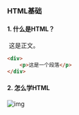 ### HTML基础

#### 1. 什么是HTML？

​	这是正文。

``` html
<div>
    <p>这是一个段落</p>
</div>
```

#### 2. 怎么学HTML

![img](https://i-blog.csdnimg.cn/blog_migrate/03d050acd661fc087249e7671b9ad528.png)

